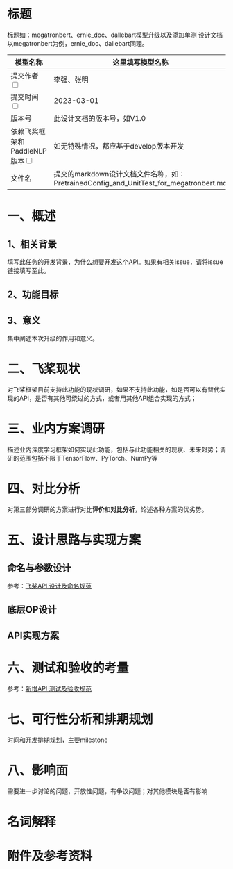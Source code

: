 # 标题

标题如：megatronbert、ernie_doc、dallebart模型升级以及添加单测 设计文档
以megatronbert为例，ernie_doc、dallebart同理。

|模型名称 | 这里填写模型名称 | 
|---|---|
|提交作者<input type="checkbox" class="rowselector hidden"> | 李强、张明 | 
|提交时间<input type="checkbox" class="rowselector hidden"> | 2023-03-01 | 
|版本号 | 此设计文档的版本号，如V1.0 | 
|依赖飞桨框架和PaddleNLP版本<input type="checkbox" class="rowselector hidden"> | 如无特殊情况，都应基于develop版本开发 | 
|文件名 | 提交的markdown设计文档文件名称，如：PretrainedConfig_and_UnitTest_for_megatronbert.md<br> | 


# 一、概述
## 1、相关背景
填写此任务的开发背景，为什么想要开发这个API。如果有相关issue，请将issue链接填写至此。
## 2、功能目标

## 3、意义
集中阐述本次升级的作用和意义。

# 二、飞桨现状
对飞桨框架目前支持此功能的现状调研，如果不支持此功能，如是否可以有替代实现的API，是否有其他可绕过的方式，或者用其他API组合实现的方式；


# 三、业内方案调研
描述业内深度学习框架如何实现此功能，包括与此功能相关的现状、未来趋势；调研的范围包括不限于TensorFlow、PyTorch、NumPy等

# 四、对比分析
对第三部分调研的方案进行对比**评价**和**对比分析**，论述各种方案的优劣势。

# 五、设计思路与实现方案

## 命名与参数设计
参考：[飞桨API 设计及命名规范](https://www.paddlepaddle.org.cn/documentation/docs/zh/develop/dev_guides/api_contributing_guides/api_design_guidelines_standard_cn.html)
## 底层OP设计
## API实现方案

# 六、测试和验收的考量
参考：[新增API 测试及验收规范](https://www.paddlepaddle.org.cn/documentation/docs/zh/develop/dev_guides/api_contributing_guides/api_accpetance_criteria_cn.html)

# 七、可行性分析和排期规划
时间和开发排期规划，主要milestone

# 八、影响面
需要进一步讨论的问题，开放性问题，有争议问题；对其他模块是否有影响

# 名词解释

# 附件及参考资料
